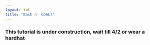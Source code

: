 ```yaml
---
layout: tut
title: "Bash n' GDAL!"
---
```


### This tutorial is under construction, wait till 4/2 or wear a hardhat

